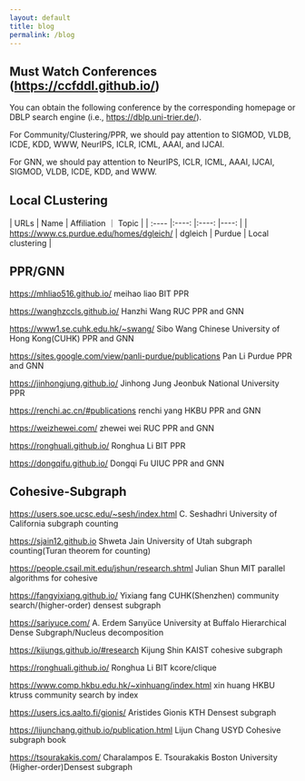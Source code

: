 ```yaml
---
layout: default
title: blog
permalink: /blog
---
```



##  Must Watch Conferences (https://ccfddl.github.io/)
You can obtain the following conference by the corresponding homepage or DBLP search engine (i.e., https://dblp.uni-trier.de/). <br>

For Community/Clustering/PPR, we should pay attention to SIGMOD, VLDB, ICDE, KDD, WWW, NeurIPS, ICLR, ICML, AAAI, and IJCAI. <br>

For GNN, we should pay attention to NeurIPS, ICLR, ICML, AAAI, IJCAI, SIGMOD, VLDB, ICDE, KDD, and WWW.  <br>



## Local CLustering

| URLs | Name  | Affiliation ｜ Topic |
| :----  |:----: |:----: |----: | 
| https://www.cs.purdue.edu/homes/dgleich/ | dgleich |  Purdue  | Local clustering |






## PPR/GNN
https://mhliao516.github.io/                  meihao liao             BIT   PPR <br>

https://wanghzccls.github.io/                 Hanzhi Wang        RUC   PPR and GNN <br>

https://www1.se.cuhk.edu.hk/~swang/            Sibo Wang         Chinese University of Hong Kong(CUHK)     PPR and GNN <br>

https://sites.google.com/view/panli-purdue/publications     Pan Li    Purdue              PPR and GNN <br>

https://jinhongjung.github.io/    Jinhong Jung   Jeonbuk National University    PPR <br>

https://renchi.ac.cn/#publications    renchi yang HKBU   PPR and GNN  <br>

https://weizhewei.com/     zhewei wei  RUC PPR and GNN  <br>

https://ronghuali.github.io/   Ronghua Li BIT PPR  <br>

https://dongqifu.github.io/ Dongqi Fu UIUC PPR and GNN   <br>



## Cohesive-Subgraph


https://users.soe.ucsc.edu/~sesh/index.html   C. Seshadhri  University of California  subgraph counting  <br>

https://sjain12.github.io                      Shweta Jain   University of Utah      subgraph counting(Turan theorem for counting)  <br>

https://people.csail.mit.edu/jshun/research.shtml    Julian Shun    MIT    parallel algorithms for cohesive  <br>

https://fangyixiang.github.io/                Yixiang fang    CUHK(Shenzhen)      community search/(higher-order) densest  subgraph  <br>

https://sariyuce.com/                        A. Erdem Sarıyüce   University at Buffalo          Hierarchical Dense Subgraph/Nucleus decomposition  <br>

https://kijungs.github.io/#research      Kijung Shin    KAIST   cohesive subgraph  <br>

https://ronghuali.github.io/   Ronghua Li BIT kcore/clique  <br>

https://www.comp.hkbu.edu.hk/~xinhuang/index.html xin huang HKBU ktruss community search by index  <br>

https://users.ics.aalto.fi/gionis/   Aristides Gionis  KTH Densest subgraph  <br>

https://lijunchang.github.io/publication.html Lijun Chang USYD Cohesive subgraph book  <br>

https://tsourakakis.com/   Charalampos E. Tsourakakis   Boston University (Higher-order)Densest subgraph <br>
